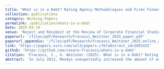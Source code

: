 ```yaml
---
title: "What is in a Debt? Rating Agency Methodologies and Firms Financing and Investment Decisions."
collection: publications
category: Working_Papers
permalink: /publication/whats-in-a-debt
date: 2025-03-19
venue: 'Reject and Resubmit at the Review of Corporate Financial Studies'
paperurl: '/files/pdf/Research/Fracassi_Weitzner_2025_paper.pdf'
paperurl_appendix: '/files/pdf/Research/Fracassi_Weitzner_2025_online_appendix.pdf'
link: 'https://papers.ssrn.com/sol3/papers.cfm?abstract_id=2891425'
github: 'https://github.com/cesare-fracassi/whats-in-a-debt'
citation: 'Fracassi, C., G. Weitzner (2025). What is in a Debt? Rating Agency Methodologies and Firms Financing and Investment Decisions. Reject and Resubmit at the Review of Corporate Financial Studies.' 
abstract: 'In July 2013, Moodys unexpectedly increased the amount of equity credit that speculative-grade firms receive for preferred stock from 50% to 100%. Firms affected by the rule change were suddenly considered less levered by Moodys even though their balance sheets did not change. These firms responded by issuing debt, targeting a leverage ratio as defined by Moodys, and growing their assets. The rule change transferred value from bond to equity holders, and led to an increase in preferred stock issuance. How rating agencies assess risk thus has a significant causal impact on firms financing, investment, and security design decisions.'
---
```


